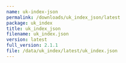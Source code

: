 ```yaml
---
name: uk-index-json
permalink: /downloads/uk_index_json/latest
package: uk_index
title: uk_index_json
filename: uk_index.json
version: latest
full_version: 2.1.1
file: /data/uk_index/latest/uk_index.json
---
```

